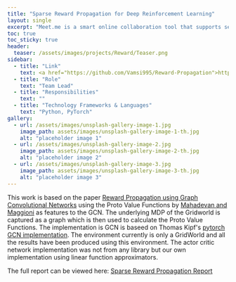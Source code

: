 ```yaml
---
title: "Sparse Reward Propagation for Deep Reinforcement Learning"
layout: single
excerpt: "Meet.me is a smart online collaboration tool that supports seamless screen sharing and whiteboard features integrated with chat messaging system."
toc: true
toc_sticky: true
header:
  teaser: /assets/images/projects/Reward/Teaser.png
sidebar:
  - title: "Link"
    text: <a href="https://github.com/Vamsi995/Reward-Propagation">https://github.com/Vamsi995/Reward-Propagation</a>
  - title: "Role"
    text: "Team Lead"
  - title: "Responsibilities"
    text: ""
  - title: "Technology Frameworks & Languages"
    text: "Python, PyTorch"
gallery:
  - url: /assets/images/unsplash-gallery-image-1.jpg
    image_path: assets/images/unsplash-gallery-image-1-th.jpg
    alt: "placeholder image 1"
  - url: /assets/images/unsplash-gallery-image-2.jpg
    image_path: assets/images/unsplash-gallery-image-2-th.jpg
    alt: "placeholder image 2"
  - url: /assets/images/unsplash-gallery-image-3.jpg
    image_path: assets/images/unsplash-gallery-image-3-th.jpg
    alt: "placeholder image 3"
---
```


This work is based on the paper [Reward Propagation using Graph Convolutional Networks](https://arxiv.org/abs/2010.02474) using the Proto Value Functions by [Mahadevan and Maggioni](https://www.jmlr.org/papers/volume8/mahadevan07a/mahadevan07a.pdf) as features to the GCN. The underlying MDP of the Gridworld is captured as a graph which is then used to calculate the Proto Value Functions. The implementation is GCN is baseed on Thomas Kipf's [pytorch GCN implementation](https://github.com/tkipf/pygcn). The environment currently is only a GridWorld and all the results have been produced using this environment. The actor critic network implementation was not from any library but our own implementation using linear function approximators. 

The full report can be viewed here: [Sparse Reward Propagation Report](/assets/images/projects/Reward/OELP_final_report.pdf)


